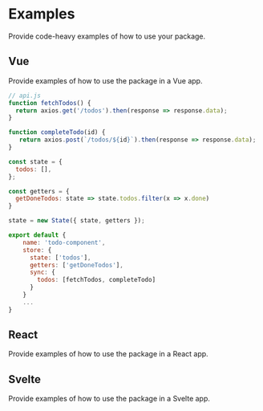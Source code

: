 # Examples

Provide code-heavy examples of how to use your package.


## Vue

Provide examples of how to use the package in a Vue app.


```javascript
// api.js
function fetchTodos() {
  return axios.get('/todos').then(response => response.data);
}

function completeTodo(id) {
   return axios.post(`/todos/${id}`).then(response => response.data);
}

const state = {
  todos: [],
};

const getters = {
  getDoneTodos: state => state.todos.filter(x => x.done)
}

state = new State({ state, getters });
```

```javascript
export default {
    name: 'todo-component',
    store: {
      state: ['todos'],
      getters: ['getDoneTodos'],
      sync: {
        todos: [fetchTodos, completeTodo]
      }
    }
    ...
}
```


## React

Provide examples of how to use the package in a React app.


## Svelte

Provide examples of how to use the package in a Svelte app.
